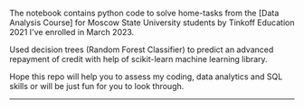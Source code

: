 The notebook contains python code to solve home-tasks from the [Data Analysis Course] for Moscow State University students by Tinkoff Education 2021 I've enrolled in March 2023.   



Used decision trees (Random Forest Classifier) to predict an advanced repayment of credit with help of scikit-learn machine learning library.

 



Hope this repo will help you to assess my coding, data analytics and SQL skills or will be just fun for you to look through.    



------------------------------------------------------------------------------------------------------------------------------------
